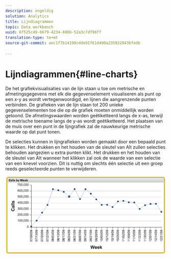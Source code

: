 ```yaml
---
description: ongeldig
solution: Analytics
title: Lijndiagrammen
topic: Data workbench
uuid: 6f525c49-6679-4234-886b-52a3c7df98ff
translation-type: tm+mt
source-git-commit: aec1f7b14198cdde91f61d490a235022943bfedb

---
```



# Lijndiagrammen{#line-charts}

De het grafiekvisualisaties van de lijn staan u toe om metrische en afmetingsgegevens met elk die gegevenselement visualiseren als punt op een x-y as wordt vertegenwoordigd, en lijnen die aangrenzende punten verbinden. De grafieken van de lijn staan tot 200 unieke gegevenselementen toe die op de grafiek moeten onmiddellijk worden getoond. De afmetingswaarden worden geëtiketteerd langs de x-as, terwijl de metrische toename langs de y-as wordt geëtiketteerd. Het plaatsen van de muis over een punt in de lijngrafiek zal de nauwkeurige metrische waarde op dat punt tonen.

De selecties kunnen in lijngrafieken worden gemaakt door een bepaald punt te klikken. Het drukken en het houden van de sleutel van Alt zullen selecties behouden aangezien u extra punten klikt. Het drukken en het houden van de sleutel van Alt wanneer het klikken zal ook de waarde van een selectie van een knevel voorzien. Dit is nuttig om slechts één selectie uit een groep reeds geselecteerde punten te verwijderen.

![](assets/line_chart.png)

